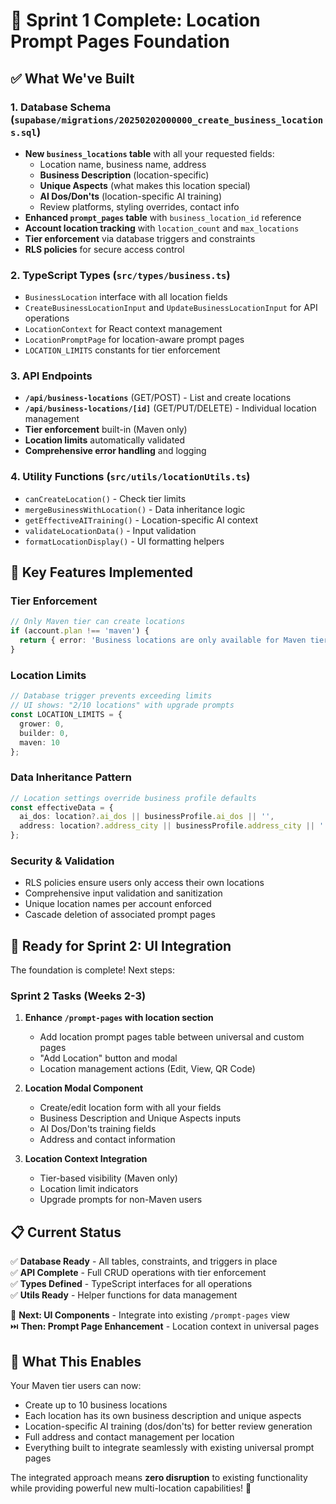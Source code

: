 # 🎉 Sprint 1 Complete: Location Prompt Pages Foundation

## ✅ What We've Built

### 1. Database Schema (`supabase/migrations/20250202000000_create_business_locations.sql`)
- **New `business_locations` table** with all your requested fields:
  - Location name, business name, address
  - **Business Description** (location-specific)
  - **Unique Aspects** (what makes this location special)
  - **AI Dos/Don'ts** (location-specific AI training)
  - Review platforms, styling overrides, contact info
- **Enhanced `prompt_pages` table** with `business_location_id` reference
- **Account location tracking** with `location_count` and `max_locations`
- **Tier enforcement** via database triggers and constraints
- **RLS policies** for secure access control

### 2. TypeScript Types (`src/types/business.ts`)
- `BusinessLocation` interface with all location fields
- `CreateBusinessLocationInput` and `UpdateBusinessLocationInput` for API operations
- `LocationContext` for React context management
- `LocationPromptPage` for location-aware prompt pages
- `LOCATION_LIMITS` constants for tier enforcement

### 3. API Endpoints
- **`/api/business-locations`** (GET/POST) - List and create locations
- **`/api/business-locations/[id]`** (GET/PUT/DELETE) - Individual location management
- **Tier enforcement** built-in (Maven only)
- **Location limits** automatically validated
- **Comprehensive error handling** and logging

### 4. Utility Functions (`src/utils/locationUtils.ts`)
- `canCreateLocation()` - Check tier limits
- `mergeBusinessWithLocation()` - Data inheritance logic
- `getEffectiveAITraining()` - Location-specific AI context
- `validateLocationData()` - Input validation
- `formatLocationDisplay()` - UI formatting helpers

## 🎯 Key Features Implemented

### **Tier Enforcement**
```typescript
// Only Maven tier can create locations
if (account.plan !== 'maven') {
  return { error: 'Business locations are only available for Maven tier accounts' };
}
```

### **Location Limits**
```typescript
// Database trigger prevents exceeding limits
// UI shows: "2/10 locations" with upgrade prompts
const LOCATION_LIMITS = {
  grower: 0,
  builder: 0, 
  maven: 10
};
```

### **Data Inheritance Pattern**
```typescript
// Location settings override business profile defaults
const effectiveData = {
  ai_dos: location?.ai_dos || businessProfile.ai_dos || '',
  address: location?.address_city || businessProfile.address_city || ''
};
```

### **Security & Validation**
- RLS policies ensure users only access their own locations
- Comprehensive input validation and sanitization
- Unique location names per account enforced
- Cascade deletion of associated prompt pages

## 🚀 Ready for Sprint 2: UI Integration

The foundation is complete! Next steps:

### Sprint 2 Tasks (Weeks 2-3)
1. **Enhance `/prompt-pages` with location section**
   - Add location prompt pages table between universal and custom pages
   - "Add Location" button and modal
   - Location management actions (Edit, View, QR Code)

2. **Location Modal Component**
   - Create/edit location form with all your fields
   - Business Description and Unique Aspects inputs
   - AI Dos/Don'ts training fields
   - Address and contact information

3. **Location Context Integration**
   - Tier-based visibility (Maven only)
   - Location limit indicators
   - Upgrade prompts for non-Maven users

## 📋 Current Status

✅ **Database Ready** - All tables, constraints, and triggers in place  
✅ **API Complete** - Full CRUD operations with tier enforcement  
✅ **Types Defined** - TypeScript interfaces for all operations  
✅ **Utils Ready** - Helper functions for data management  

🔄 **Next: UI Components** - Integrate into existing `/prompt-pages` view  
⏭️ **Then: Prompt Page Enhancement** - Location context in universal pages  

## 🎉 What This Enables

Your Maven tier users can now:
- Create up to 10 business locations
- Each location has its own business description and unique aspects
- Location-specific AI training (dos/don'ts) for better review generation
- Full address and contact management per location
- Everything built to integrate seamlessly with existing universal prompt pages

The integrated approach means **zero disruption** to existing functionality while providing powerful new multi-location capabilities! 🚀